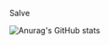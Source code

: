 Salve

<img src="https://camo.githubusercontent.com/b869991abc6bdc39f28103d4cbf3da0ea3f0af8428fc6ca3acc6ff19d2800752/68747470733a2f2f6769746875622d726561646d652d73746174732e76657263656c2e6170702f6170693f757365726e616d653d4c616c6c696e646f2673686f775f69636f6e733d74727565267468656d653d7261646963616c266c6f63616c653d70742d6272" alt="Anurag's GitHub stats" data-canonical-src="https://github-readme-stats.vercel.app/api?username=lianzito&amp;show_icons=true&amp;theme=radical&amp;locale=pt-br" style="max-width: 100%;">

<!--
**lianzito/lianzito** is a ✨ _special_ ✨ repository because its `README.md` (this file) appears on your GitHub profile.

Here are some ideas to get you started:

- 🔭 I’m currently working on ...
- 🌱 I’m currently learning ...
- 👯 I’m looking to collaborate on ...
- 🤔 I’m looking for help with ...
- 💬 Ask me about ...
- 📫 How to reach me: ...
- 😄 Pronouns: ...
- ⚡ Fun fact: ...
-->
